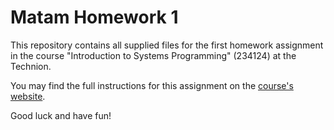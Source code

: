 # Matam Homework 1

This repository contains all supplied files for the first homework assignment in the course "Introduction to Systems Programming" (234124) at the Technion.

You may find the full instructions for this assignment on the [course's website](https://webcourse.cs.technion.ac.il/02340124/Winter2024-2025).

Good luck and have fun!
